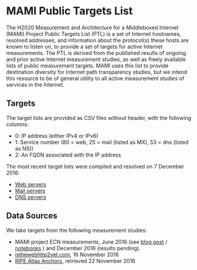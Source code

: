 # MAMI Public Targets List

The H2020 Measurement and Architecture for a Middleboxed Internet (MAMI)
Project Public Targets List (PTL) is a set of Internet hostnames, resolved
addresses, and information about the protocol(s) these hosts are known to
listen on, to provide a set of targets for active Internet measurements. The
PTL is derived from the published results of ongoing and prior active Internet
measurement studies, as well as freely available lists of public measurement
targets. MAMI uses this list to provide destination diversity for Internet
path transparency studies, but we intend this resource to be of general
utility to all active measurement studies of services in the Internet.

## Targets

The target lists are provided as CSV files without header, with the following columns:

- 0: IP address (either IPv4 or IPv6)
- 1: Service number (80 = web, 25 = mail (listed as MX), 53 = dns (listed as NS))
- 2: An FQDN associated with the IP address

The most recent target lists were compiled and resolved on 7 December 2016:

- [Web servers](https://github.com/mami-project/targets/blob/master/public-targets-20161207-http.csv?raw=true)
- [Mail servers](https://github.com/mami-project/targets/blob/master/public-targets-20161207-smtp.csv?raw=true)
- [DNS servers](https://github.com/mami-project/targets/blob/master/public-targets-20161207-dns.csv?raw=true)

## Data Sources

We take targets from the following measurement studies:

- MAMI project ECN measurements, June 2016 (see [blog post](https://mami-project.eu/index.php/2016/06/13/70-of-popular-web-sites-support-ecn/) / [notebooks](https://github.com/mami-project/ecn-conspiracy) ) and December 2016 (results pending).
- [isthewebhttp2yet.com](https://isthewebhttp2yet.com), 16 November 2016
- [RIPE Atlas Anchors](https://atlas.ripe.net/about/anchors/), retrieved 22 November 2016


